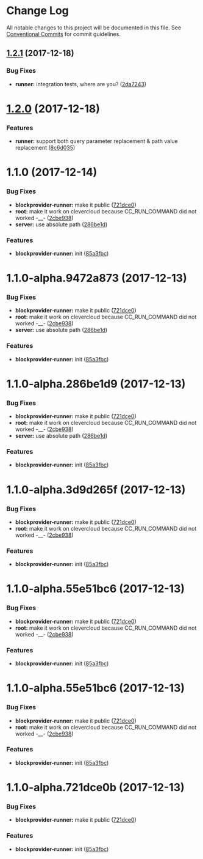 # Change Log

All notable changes to this project will be documented in this file.
See [Conventional Commits](https://conventionalcommits.org) for commit guidelines.

<a name="1.2.1"></a>
## [1.2.1](https://github.com/Ouest-France/platform/compare/@ouest-france/blockprovider-runner@1.2.0...@ouest-france/blockprovider-runner@1.2.1) (2017-12-18)


### Bug Fixes

* **runner:** integration tests, where are you? ([2da7243](https://github.com/Ouest-France/platform/commit/2da7243))




<a name="1.2.0"></a>
# [1.2.0](https://github.com/Ouest-France/platform/compare/@ouest-france/blockprovider-runner@1.1.0...@ouest-france/blockprovider-runner@1.2.0) (2017-12-18)


### Features

* **runner:** support both query parameter replacement & path value replacement ([8c6d035](https://github.com/Ouest-France/platform/commit/8c6d035))




<a name="1.1.0"></a>
# 1.1.0 (2017-12-14)


### Bug Fixes

* **blockprovider-runner:** make it public ([721dce0](https://github.com/Ouest-France/platform/commit/721dce0))
* **root:** make it work on clevercloud because CC_RUN_COMMAND did not worked -__- ([2cbe938](https://github.com/Ouest-France/platform/commit/2cbe938))
* **server:** use absolute path ([286be1d](https://github.com/Ouest-France/platform/commit/286be1d))


### Features

* **blockprovider-runner:** init ([85a3fbc](https://github.com/Ouest-France/platform/commit/85a3fbc))




<a name="1.1.0-alpha.9472a873"></a>
# 1.1.0-alpha.9472a873 (2017-12-13)


### Bug Fixes

* **blockprovider-runner:** make it public ([721dce0](https://github.com/Ouest-France/platform/commit/721dce0))
* **root:** make it work on clevercloud because CC_RUN_COMMAND did not worked -__- ([2cbe938](https://github.com/Ouest-France/platform/commit/2cbe938))
* **server:** use absolute path ([286be1d](https://github.com/Ouest-France/platform/commit/286be1d))


### Features

* **blockprovider-runner:** init ([85a3fbc](https://github.com/Ouest-France/platform/commit/85a3fbc))




<a name="1.1.0-alpha.286be1d9"></a>
# 1.1.0-alpha.286be1d9 (2017-12-13)


### Bug Fixes

* **blockprovider-runner:** make it public ([721dce0](https://github.com/Ouest-France/platform/commit/721dce0))
* **root:** make it work on clevercloud because CC_RUN_COMMAND did not worked -__- ([2cbe938](https://github.com/Ouest-France/platform/commit/2cbe938))
* **server:** use absolute path ([286be1d](https://github.com/Ouest-France/platform/commit/286be1d))


### Features

* **blockprovider-runner:** init ([85a3fbc](https://github.com/Ouest-France/platform/commit/85a3fbc))




<a name="1.1.0-alpha.3d9d265f"></a>
# 1.1.0-alpha.3d9d265f (2017-12-13)


### Bug Fixes

* **blockprovider-runner:** make it public ([721dce0](https://github.com/Ouest-France/platform/commit/721dce0))
* **root:** make it work on clevercloud because CC_RUN_COMMAND did not worked -__- ([2cbe938](https://github.com/Ouest-France/platform/commit/2cbe938))


### Features

* **blockprovider-runner:** init ([85a3fbc](https://github.com/Ouest-France/platform/commit/85a3fbc))




<a name="1.1.0-alpha.55e51bc6"></a>
# 1.1.0-alpha.55e51bc6 (2017-12-13)


### Bug Fixes

* **blockprovider-runner:** make it public ([721dce0](https://github.com/Ouest-France/platform/commit/721dce0))
* **root:** make it work on clevercloud because CC_RUN_COMMAND did not worked -__- ([2cbe938](https://github.com/Ouest-France/platform/commit/2cbe938))


### Features

* **blockprovider-runner:** init ([85a3fbc](https://github.com/Ouest-France/platform/commit/85a3fbc))




<a name="1.1.0-alpha.55e51bc6"></a>
# 1.1.0-alpha.55e51bc6 (2017-12-13)


### Bug Fixes

* **blockprovider-runner:** make it public ([721dce0](https://github.com/Ouest-France/platform/commit/721dce0))
* **root:** make it work on clevercloud because CC_RUN_COMMAND did not worked -__- ([2cbe938](https://github.com/Ouest-France/platform/commit/2cbe938))


### Features

* **blockprovider-runner:** init ([85a3fbc](https://github.com/Ouest-France/platform/commit/85a3fbc))




<a name="1.1.0-alpha.721dce0b"></a>
# 1.1.0-alpha.721dce0b (2017-12-13)


### Bug Fixes

* **blockprovider-runner:** make it public ([721dce0](https://github.com/Ouest-France/platform/commit/721dce0))


### Features

* **blockprovider-runner:** init ([85a3fbc](https://github.com/Ouest-France/platform/commit/85a3fbc))
